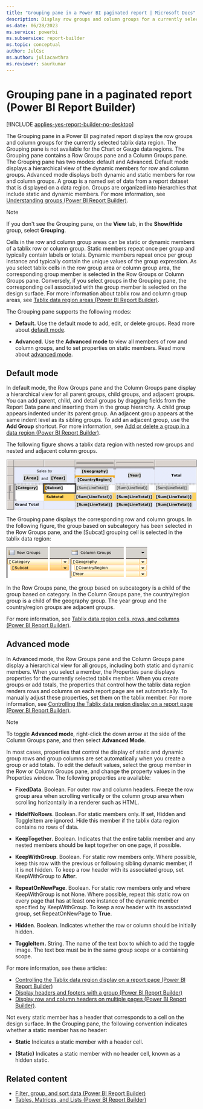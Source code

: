 ```yaml
---
title: "Grouping pane in a Power BI paginated report | Microsoft Docs"
description: Display row groups and column groups for a currently selected tablix data region in a Power BI paginated report. Find out about the grouping pane in Report Builder. 
ms.date: 06/28/2023
ms.service: powerbi
ms.subservice: report-builder
ms.topic: conceptual
author: JulCsc
ms.author: juliacawthra
ms.reviewer: saurkumar
---
```

# Grouping pane in a paginated report (Power BI Report Builder)

[!INCLUDE [applies-yes-report-builder-no-desktop](../../includes/applies-yes-report-builder-no-desktop.md)]

  The Grouping pane in a Power BI paginated report displays the row groups and column groups for the currently selected tablix data region. The Grouping pane is not available for the Chart or Gauge data regions. The Grouping pane contains a Row Groups pane and a Column Groups pane. The Grouping pane has two modes: default and Advanced. Default mode displays a hierarchical view of the dynamic members for row and column groups. Advanced mode displays both dynamic and static members for row and column groups. A group is a named set of data from a report dataset that is displayed on a data region. Groups are organized into hierarchies that include static and dynamic members. For more information, see [Understanding groups (Power BI Report Builder)](/sql/reporting-services/report-design/understanding-groups-report-builder-and-ssrs).  
  
> [!NOTE]  
>  If you don't see the Grouping pane, on the **View** tab, in the **Show/Hide** group, select **Grouping**.  
  
 Cells in the row and column group areas can be static or dynamic members of a tablix row or column group. Static members repeat once per group and typically contain labels or totals. Dynamic members repeat once per group instance and typically contain the unique values of the group expression. As you select tablix cells in the row group area or column group area, the corresponding group member is selected in the Row Groups or Column Groups pane. Conversely, if you select groups in the Grouping pane, the corresponding cell associated with the group member is selected on the design surface. For more information about tablix row and column group areas, see [Tablix data region areas (Power BI Report Builder)](/sql/reporting-services/report-design/tablix-data-region-areas-report-builder-and-ssrs).  
  
 The Grouping pane supports the following modes:  
  
- **Default.** Use the default mode to add, edit, or delete groups. Read more about [default mode](#default-mode).
  
- **Advanced**. Use the **Advanced mode** to view all members of row and column groups, and to set properties on static members. Read more about [advanced mode](#advanced-mode). 
  
## Default mode  
 In default mode, the Row Groups pane and the Column Groups pane display a hierarchical view for all parent groups, child groups, and adjacent groups. You can add parent, child, and detail groups by dragging fields from the Report Data pane and inserting them in the group hierarchy. A child group appears indented under its parent group. An adjacent group appears at the same indent level as its sibling groups. To add an adjacent group, use the **Add Group** shortcut. For more information, see [Add or delete a group in a data region (Power BI Report Builder)](add-delete-group-data-region-report-builder.md).  
 
 The following figure shows a tablix data region with nested row groups and nested and adjacent column groups.  
  
 ![Screenshot showing Tablix, nested and adjacent row and column groups.](../report-design/media/basic-tablix-design-grouping-pane.gif "Tablix, nested and adjacent row and column groups")  
  
 The Grouping pane displays the corresponding row and column groups. In the following figure, the group based on subcategory has been selected in the Row Groups pane, and the [Subcat] grouping cell is selected in the tablix data region:  
  
 ![Screenshot showing Grouping pane for nested row and column groups.](../report-design/media/basic-tablix-design-grouping-pane-default-view.gif "Grouping pane for nested row and column groups")  
  
 In the Row Groups pane, the group based on subcategory is a child of the group based on category. In the Column Groups pane, the country/region group is a child of the geography group. The year group and the country/region groups are adjacent groups.  
  
 For more information, see [Tablix data region cells, rows, and columns (Power BI Report Builder)](/sql/reporting-services/report-design/tablix-data-region-cells-rows-and-columns-report-builder-and-ssrs).  
  
## Advanced mode  

In Advanced mode, the Row Groups pane and the Column Groups pane display a hierarchical view for all groups, including both static and dynamic members. When you select a member, the Properties pane displays properties for the currently selected tablix member.  When you create groups or add totals, the properties that control how the tablix data region renders rows and columns on each report page are set automatically. To manually adjust these properties, set them on the tablix member. For more information, see [Controlling the Tablix data region display on a report page (Power BI Report Builder)](/sql/reporting-services/report-design/controlling-the-tablix-data-region-display-on-a-report-page). 
  
> [!NOTE]  
>  To toggle **Advanced mode**, right-click the down arrow at the side of the Column Groups pane, and then select **Advanced Mode**.  
  
 In most cases, properties that control the display of static and dynamic group rows and group columns are set automatically when you create a group or add totals. To edit the default values, select the group member in the Row or Column Groups pane, and change the property values in the Properties window. The following properties are available:  
  
- **FixedData**. Boolean. For outer row and column headers. Freeze the row group area when scrolling vertically or the column group area when scrolling horizontally in a renderer such as HTML.  
  
- **HideIfNoRows**. Boolean. For static members only. If set, Hidden and ToggleItem are ignored. Hide this member if the tablix data region contains no rows of data.  
  
- **KeepTogether**. Boolean. Indicates that the entire tablix member and any nested members should be kept together on one page, if possible.  
  
- **KeepWithGroup**. Boolean. For static row members only. Where possible, keep this row with the previous or following sibling dynamic member, if it is not hidden. To keep a row header with its associated group, set KeepWithGroup to **After**.  
  
- **RepeatOnNewPage**. Boolean. For static row members only and where KeepWithGroup is not None. Where possible, repeat this static row on every page that has at least one instance of the dynamic member specified by KeepWithGroup. To keep a row header with its associated group, set RepeatOnNewPage to **True**.  
  
- **Hidden**. Boolean. Indicates whether the row or column should be initially hidden.  
  
- **ToggleItem.** String. The name of the text box to which to add the toggle image. The text box must be in the same group scope or a containing scope.  
  
 For more information, see these articles: 
 
- [Controlling the Tablix data region display on a report page (Power BI Report Builder)](/sql/reporting-services/report-design/controlling-the-tablix-data-region-display-on-a-report-page)
- [Display headers and footers with a group (Power BI Report Builder)](/sql/reporting-services/report-design/display-headers-and-footers-with-a-group-report-builder-and-ssrs)
- [Display row and column headers on multiple pages (Power BI Report Builder)](/sql/reporting-services/report-design/display-row-and-column-headers-on-multiple-pages-report-builder-and-ssrs).  
  
 Not every static member has a header that corresponds to a cell on the design surface. In the Grouping pane, the following convention indicates whether a static member has no header:  
  
- **Static** Indicates a static member with a header cell.  
  
- **(Static)** Indicates a static member with no header cell, known as a hidden static.  
  
## Related content

- [Filter, group, and sort data (Power BI Report Builder)](filter-group-sort-data-report-builder.md)   
- [Tables, Matrices, and Lists (Power BI Report Builder)](/sql/reporting-services/report-design/tables-matrices-and-lists-report-builder-and-ssrs)  
  
  
